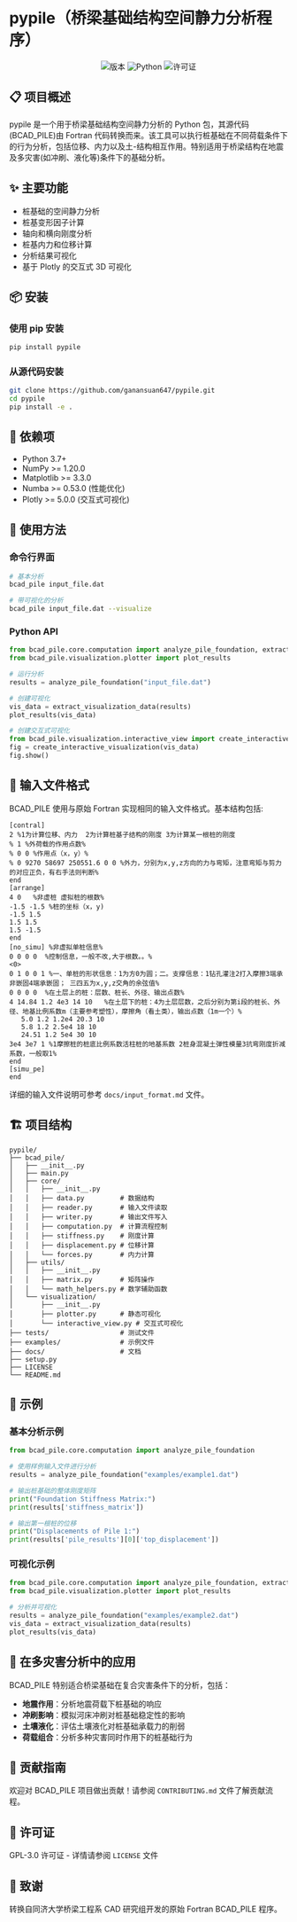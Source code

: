 # pypile（桥梁基础结构空间静力分析程序）

<div align="center">

![版本](https://img.shields.io/badge/版本-1.0.0-blue)
![Python](https://img.shields.io/badge/Python-3.7+-green)
![许可证](https://img.shields.io/badge/许可证-GPL--3.0-orange)

</div>

## 📋 项目概述

pypile 是一个用于桥梁基础结构空间静力分析的 Python 包，其源代码(BCAD_PILE)由 Fortran 代码转换而来。该工具可以执行桩基础在不同荷载条件下的行为分析，包括位移、内力以及土-结构相互作用。特别适用于桥梁结构在地震及多灾害(如冲刷、液化等)条件下的基础分析。

## ✨ 主要功能

- 桩基础的空间静力分析
- 桩基变形因子计算
- 轴向和横向刚度分析
- 桩基内力和位移计算
- 分析结果可视化
- 基于 Plotly 的交互式 3D 可视化

## 📦 安装

### 使用 pip 安装

```bash
pip install pypile
```

### 从源代码安装

```bash
git clone https://github.com/ganansuan647/pypile.git
cd pypile
pip install -e .
```

## 🔧 依赖项

- Python 3.7+
- NumPy >= 1.20.0
- Matplotlib >= 3.3.0
- Numba >= 0.53.0 (性能优化)
- Plotly >= 5.0.0 (交互式可视化)

## 📘 使用方法

### 命令行界面

```bash
# 基本分析
bcad_pile input_file.dat

# 带可视化的分析
bcad_pile input_file.dat --visualize
```

### Python API

```python
from bcad_pile.core.computation import analyze_pile_foundation, extract_visualization_data
from bcad_pile.visualization.plotter import plot_results

# 运行分析
results = analyze_pile_foundation("input_file.dat")

# 创建可视化
vis_data = extract_visualization_data(results)
plot_results(vis_data)

# 创建交互式可视化
from bcad_pile.visualization.interactive_view import create_interactive_visualization
fig = create_interactive_visualization(vis_data)
fig.show()
```

## 📄 输入文件格式

BCAD_PILE 使用与原始 Fortran 实现相同的输入文件格式。基本结构包括:

```
[contral]
2 %1为计算位移、内力  2为计算桩基子结构的刚度 3为计算某一根桩的刚度
% 1 %外荷载的作用点数%
% 0 0 %作用点（x，y）%
% 0 9270 58697 250551.6 0 0 %外力，分别为x,y,z方向的力与弯矩，注意弯矩与剪力的对应正负，有右手法则判断%
end
[arrange]
4 0   %非虚桩 虚拟桩的根数%
-1.5 -1.5 %桩的坐标（x，y)
-1.5 1.5 
1.5 1.5 
1.5 -1.5 
end
[no_simu] %非虚拟单桩信息%
0 0 0 0  %控制信息，一般不改,大于根数。。%
<0>
0 1 0 0 1 %一、单桩的形状信息：1为方0为圆；二。支撑信息：1钻孔灌注2打入摩擦3端承非嵌固4端承嵌固； 三四五为x,y,z交角的余弦值%
0 0 0 0  %在土层上的桩：层数、桩长、外径、输出点数%
4 14.84 1.2 4e3 14 10   %在土层下的桩：4为土层层数，之后分别为第i段的桩长、外径、地基比例系数m（主要参考塑性），摩擦角（看土类），输出点数（1m一个）%
   5.0 1.2 1.2e4 20.3 10
   5.8 1.2 2.5e4 18 10
   24.51 1.2 5e4 30 10
3e4 3e7 1 %1摩擦桩的桩底比例系数活柱桩的地基系数 2桩身混凝土弹性模量3抗弯刚度折减系数，一般取1%
end
[simu_pe]
end
```

详细的输入文件说明可参考 `docs/input_format.md` 文件。

## 🏗️ 项目结构

```
pypile/
├── bcad_pile/
│   ├── __init__.py
│   ├── main.py
│   ├── core/
│   │   ├── __init__.py
│   │   ├── data.py         # 数据结构
│   │   ├── reader.py       # 输入文件读取
│   │   ├── writer.py       # 输出文件写入
│   │   ├── computation.py  # 计算流程控制
│   │   ├── stiffness.py    # 刚度计算
│   │   ├── displacement.py # 位移计算
│   │   └── forces.py       # 内力计算
│   ├── utils/
│   │   ├── __init__.py
│   │   ├── matrix.py       # 矩阵操作
│   │   └── math_helpers.py # 数学辅助函数
│   └── visualization/
│       ├── __init__.py
│       ├── plotter.py      # 静态可视化
│       └── interactive_view.py # 交互式可视化
├── tests/                  # 测试文件
├── examples/               # 示例文件
├── docs/                   # 文档
├── setup.py
├── LICENSE
└── README.md
```

## 🌟 示例

### 基本分析示例

```python
from bcad_pile.core.computation import analyze_pile_foundation

# 使用样例输入文件进行分析
results = analyze_pile_foundation("examples/example1.dat")

# 输出桩基础的整体刚度矩阵
print("Foundation Stiffness Matrix:")
print(results['stiffness_matrix'])

# 输出第一根桩的位移
print("Displacements of Pile 1:")
print(results['pile_results'][0]['top_displacement'])
```

### 可视化示例

```python
from bcad_pile.core.computation import analyze_pile_foundation, extract_visualization_data
from bcad_pile.visualization.plotter import plot_results

# 分析并可视化
results = analyze_pile_foundation("examples/example2.dat")
vis_data = extract_visualization_data(results)
plot_results(vis_data)
```

## 🌊 在多灾害分析中的应用

BCAD_PILE 特别适合桥梁基础在复合灾害条件下的分析，包括：

- **地震作用**：分析地震荷载下桩基础的响应
- **冲刷影响**：模拟河床冲刷对桩基础稳定性的影响
- **土壤液化**：评估土壤液化对桩基础承载力的削弱
- **荷载组合**：分析多种灾害同时作用下的桩基础行为

## 👥 贡献指南

欢迎对 BCAD_PILE 项目做出贡献！请参阅 `CONTRIBUTING.md` 文件了解贡献流程。

## 📜 许可证

GPL-3.0 许可证 - 详情请参阅 `LICENSE` 文件

## 🙏 致谢

转换自同济大学桥梁工程系 CAD 研究组开发的原始 Fortran BCAD_PILE 程序。
